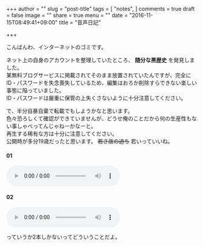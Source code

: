 +++
author = ""
slug = "post-title"
tags = [
  "notes",
]
comments = true
draft = false
image = ""
share = true
menu = ""
date = "2016-11-15T08:49:41+09:00"
title = "音声日記"

+++

こんばんわ、インターネットのゴミです。
<!--more-->
ネット上の自身のアカウントを整理していたところ、 **随分な黒歴史** を発見しました。  
某無料ブログサービスに掲載されてそのまま放置されていたんですが、完全にID・パスワードを失念喪失しているため、編集はおろか削除すらできない楽しい事態に陥っていました。  
ID・パスワードは厳重に保管の上失くさないように十分注意してください。

で、半分自暴自棄で転載でもしようかなと思います。  
色々恐ろしくて確認ができていませんが、どうせ俺のことだから何の生産性もない事しゃべってんじゃねーかなーと。  
再生する稀有な方は十分に注意してください。  
公開時が多分19歳だったと思います。 ~~若さ故の過ち~~ 若いっていいね。

#### 01

<audio src="/audio/01.mp3" controls>
  <a href="/audio/01.mp3">01</a>
</audio>

#### 02

<audio src="/audio/02.mp3" controls>
  <a href="/audio/02.mp3">02</a>
</audio>

っていうか2本しかないってどういうことだよ。
